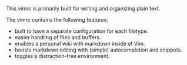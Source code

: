 This vimrc is primarily built for writing and organizing plain text.

The vimrc contains the following features:
  * built to have a separate configuration for each filetype.
  * easier handling of files and buffers.
  * enables a personal wiki with markdown inside of Vim.
  * boosts markdown editing with (simple) autocompletion and snippets.
  * toggles a distraction-free environment.
